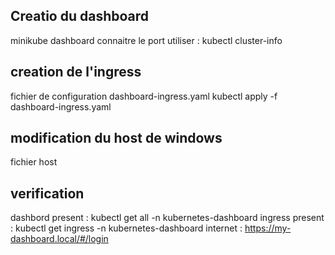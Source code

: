 ## Creatio du dashboard
 minikube dashboard
 connaitre le port utiliser :  kubectl cluster-info
 
## creation de l'ingress
fichier de configuration dashboard-ingress.yaml 
kubectl apply -f dashboard-ingress.yaml

## modification du host de windows
fichier host

## verification 
dashbord present :  kubectl get all -n  kubernetes-dashboard
ingress present : kubectl get ingress -n kubernetes-dashboard
internet : https://my-dashboard.local/#/login
